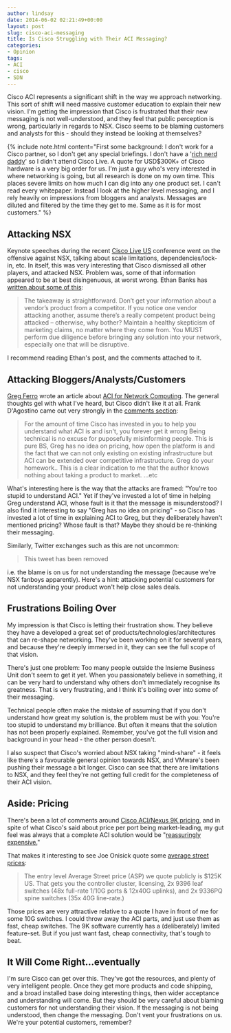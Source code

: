 ```yaml
---
author: lindsay
date: 2014-06-02 02:21:49+00:00
layout: post
slug: cisco-aci-messaging
title: Is Cisco Struggling with Their ACI Messaging?
categories:
- Opinion
tags:
- ACI
- cisco
- SDN
---
```


Cisco ACI represents a significant shift in the way we approach networking. This sort of shift will need massive customer education to explain their new vision. I'm getting the impression that Cisco is frustrated that their new messaging is not well-understood, and they feel that public perception is wrong, particularly in regards to NSX. Cisco seems to be blaming customers and analysts for this - should they instead be looking at themselves?

{% include note.html content="First some background: I don't work for a Cisco partner, so I don't get any special briefings. I don't have a '[rich nerd daddy](https://twitter.com/etherealmind/status/468130247062597633)' so I didn't attend Cisco Live. A quote for USD$300K+ of Cisco hardware is a very big order for us. I'm just a guy who's very interested in where networking is going, but all research is done on my own time. This places severe limits on how much I can dig into any one product set. I can't read every whitepaper. Instead I look at the higher level messaging, and I rely heavily on impressions from bloggers and analysts. Messages are diluted and filtered by the time they get to me. Same as it is for most customers." %}


## Attacking NSX


Keynote speeches during the recent [Cisco Live US](http://www.ciscolive.com/us/) conference went on the offensive against NSX, talking about scale limitations, dependencies/lock-in, etc. In itself, this was very interesting that Cisco dismissed all other players, and attacked NSX. Problem was, some of that information appeared to be at best disingenuous, at worst wrong. Ethan Banks has [written about some of this](http://ethancbanks.com/2014/05/27/vmware-nsx-multi-hypervisor-capability-and-fudslinging/):


> The takeaway is straightforward. Don’t get your information about a vendor’s product from a competitor. If you notice one vendor attacking another, assume there’s a really competent product being attacked – otherwise, why bother? Maintain a healthy skepticism of marketing claims, no matter where they come from. You MUST perform due diligence before bringing any solution into your network, especially one that will be disruptive.


I recommend reading Ethan's post, and the comments attached to it.


## Attacking Bloggers/Analysts/Customers


[Greg Ferro](http://etherealmind.com/) wrote an article about [ACI for Network Computing](http://www.networkcomputing.com/data-centers/cisco-faces-make-or-break-week-for-sdn/a/d-id/1252888?). The general thoughts gel with what I've heard, but Cisco didn't like it at all. Frank D'Agostino came out very strongly in the [comments section](http://www.bradreese.com/blog/5-26-2014.htm):

> For the amount of time Cisco has invested in you to help you understand what ACI is and isn't, you forever get it wrong
> Being technical is no excuse for puposefully misinforming people.
> This is pure BS, Greg has no idea on pricing, how open the platform is and the fact that we can not only existing on existing infrastructure but ACI can be extended over competitive infrastructure. Greg do your homework..
> This is a clear indication to me that the author knows nothing about taking a product to market.
> ...etc

What's interesting here is the way that the attacks are framed: "You're too stupid to understand ACI." Yet if they've invested a lot of time in helping Greg understand ACI, whose fault is it that the message is misunderstood? I also find it interesting to say "Greg has no idea on pricing" - so Cisco has invested a lot of time in explaining ACI to Greg, but they deliberately haven't mentioned pricing? Whose fault is that? Maybe they should be re-thinking their messaging.

Similarly, Twitter exchanges such as this are not uncommon:

> This tweet has been removed

i.e. the blame is on us for not understanding the message (because we're NSX fanboys apparently). Here's a hint: attacking potential customers for not understanding your product won't help close sales deals.

## Frustrations Boiling Over

My impression is that Cisco is letting their frustration show. They believe they have a developed a great set of products/technologies/architectures that can re-shape networking. They've been working on it for several years, and because they're deeply immersed in it, they can see the full scope of that vision.

There's just one problem: Too many people outside the Insieme Business Unit don't seem to get it yet. When you passionately believe in something, it can be very hard to understand why others don't immediately recognise its greatness. That is very frustrating, and I think it's boiling over into some of their messaging.

Technical people often make the mistake of assuming that if you don't understand how great my solution is, the problem must be with you: You're too stupid to understand my brilliance. But often it means that the solution has not been properly explained. Remember, you've got the full vision and background in your head - the other person doesn't.

I also suspect that Cisco's worried about NSX taking "mind-share" - it feels like there's a favourable general opinion towards NSX, and VMware's been pushing their message a bit longer. Cisco can see that there are limitations to NSX, and they feel they're not getting full credit for the completeness of their ACI vision.


## Aside: Pricing


There's been a lot of comments around [Cisco ACI/Nexus 9K pricing](http://herdingpackets.net/2013/11/13/cisco-application-centric-infrastructure-nexus-9000/), and in spite of what Cisco's said about price per port being market-leading, my gut feel was always that a complete ACI solution would be "[reassuringly expensive.](http://etherealmind.com/network-dictionary-reassuringly-expensive/)"

That makes it interesting to see Joe Onisick quote some [average street prices](http://www.bradreese.com/blog/5-26-2014.htm#comment-1415063068):

> The entry level Average Street price (ASP) we quote publicly is $125K US. That gets you the controller cluster, licensing, 2x 9396 leaf switches (48x full-rate 1/10G ports & 12x40G uplinks), and 2x 9336PQ spine switches (35x 40G line-rate.)


Those prices are very attractive relative to a quote I have in front of me for some 10G switches. I could throw away the ACI parts, and just use them as fast, cheap switches. The 9K software currently has a (deliberately) limited feature-set. But if you just want fast, cheap connectivity, that's tough to beat.


## It Will Come Right...eventually


I'm sure Cisco can get over this. They've got the resources, and plenty of very intelligent people. Once they get more products and code shipping, and a broad installed base doing interesting things, then wider acceptance and understanding will come. But they should be very careful about blaming customers for not understanding their vision. If the messaging is not being understood, then change the messaging. Don't vent your frustrations on us. We're your potential customers, remember?
